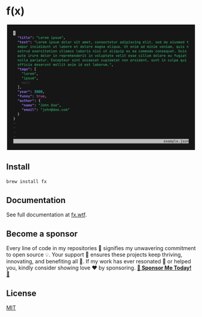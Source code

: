 # f(x)

<p align="center"><a href="https://fx.wtf"><img src=".github/images/preview.gif" width="500" alt="fx preview"></a></p>

## Install

```sh
brew install fx
```

## Documentation

See full documentation at [fx.wtf](https://fx.wtf).

## Become a sponsor

Every line of code in my repositories 📖 signifies my unwavering commitment to open source 💡. Your support 🤝 ensures these projects keep thriving, innovating, and benefiting all 💼. If my work has ever resonated 🎵 or helped you, kindly consider showing love ❤️ by sponsoring. [**🚀 Sponsor Me Today! 🚀**](https://github.com/sponsors/antonmedv)

## License

[MIT](LICENSE)
